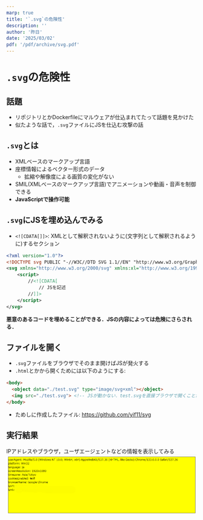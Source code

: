 ```yaml
---
marp: true
title: '`.svg`の危険性'
description: ''
author: '昨日'
date: '2025/03/02'
pdf: '/pdf/archive/svg.pdf'
---
```

<!--
headingDivider: 2
-->

# `.svg`の危険性

## 話題
- リポジトリとかDockerfileにマルウェアが仕込まれてたって話題を見かけた
- 似たような話で，`.svg`ファイルにJSを仕込む攻撃の話

## `.svg`とは
- XMLベースのマークアップ言語
- 座標情報によるベクター形式のデータ
    - 拡縮や解像度による画質の変化がない
- SMIL(XMLベースのマークアップ言語)でアニメーションや動画・音声を制御できる
- **JavaScriptで操作可能**

## `.svg`にJSを埋め込んでみる
- `<![CDATA[]]>`: XMLとして解釈されないように(文字列として解釈されるように)するセクション
```xml
<?xml version="1.0"?>
<!DOCTYPE svg PUBLIC "-//W3C//DTD SVG 1.1//EN" "http://www.w3.org/Graphics/SVG/1.1/DTD/svg11.dtd">
<svg xmlns="http://www.w3.org/2000/svg" xmlns:xl="http://www.w3.org/1999/xlink" version="1.1" width="100pt" height="100pt">
    <script>
        //<![CDATA[
            // JSを記述
        //]]>
    </script>
</svg>
```

**悪意のあるコードを埋めることができる．JSの内容によっては危険にさらされる．**

## ファイルを開く
- `.svg`ファイルをブラウザでそのまま開けばJSが発火する
- `.html`とかから開くためには以下のようにする: 

```html
<body>
  <object data="./test.svg" type="image/svg+xml"></object>
  <img src="./test.svg"> <!-- JSが動かない．test.svgを直接ブラウザで開くことがないなら安全？ -->
</body>
```

- ためしに作成したファイル: https://github.com/yif11/svg

## 実行結果
IPアドレスやブラウザ，ユーザエージェントなどの情報を表示してみる
![](svg.png)
